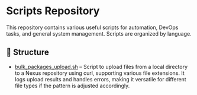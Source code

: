 # Scripts Repository

This repository contains various useful scripts for automation, DevOps tasks, and general system management. Scripts are organized by language.

## 📂 Structure

- [bulk_packages_upload.sh](./bulk_packages_upload.sh) – Script to upload files from a local directory to a Nexus repository using curl, supporting various file extensions. 
It logs upload results and handles errors, making it versatile for different file types if the pattern is adjusted accordingly.
